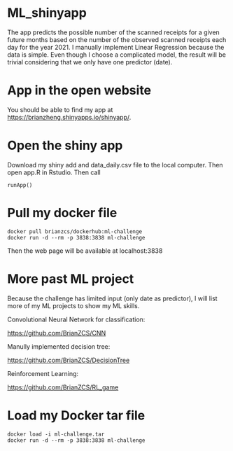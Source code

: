 # ML_shinyapp

The app predicts the possible number of the scanned receipts for a given future months based on the number of the observed scanned receipts each day for the year 2021. I manually implement Linear Regression because the data is simple. Even though I choose a complicated model, the result will be trivial considering that we only have one predictor (date). 

# App in the open website

You should be able to find my app at https://brianzheng.shinyapps.io/shinyapp/.

# Open the shiny app
Download my shiny add and data_daily.csv file to the local computer. Then open app.R in Rstudio. 
Then call
```
runApp()
```

# Pull my docker file
```
docker pull brianzcs/dockerhub:ml-challenge
docker run -d --rm -p 3838:3838 ml-challenge
```
Then the web page will be available at localhost:3838

# More past ML project
Because the challenge has limited input (only date as predictor), I will list more of my ML projects to show my ML skills.

Convolutional Neural Network for classification:

https://github.com/BrianZCS/CNN

Manully implemented decision tree:

https://github.com/BrianZCS/DecisionTree

Reinforcement Learning:

https://github.com/BrianZCS/RL_game

# Load my Docker tar file
```
docker load -i ml-challenge.tar
docker run -d --rm -p 3838:3838 ml-challenge
```